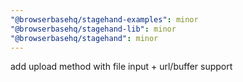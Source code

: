 ```yaml
---
"@browserbasehq/stagehand-examples": minor
"@browserbasehq/stagehand-lib": minor
"@browserbasehq/stagehand": minor
---
```


add upload method with file input + url/buffer support
